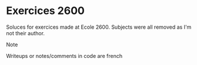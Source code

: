 # Exercices 2600

Soluces for exercices made at Ecole 2600. Subjects were all removed as I'm not their author.

> [!Note]
> Writeups or notes/comments in code are french

